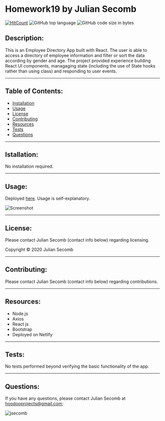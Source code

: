 # Homework19 by Julian Secomb 

[![HitCount](http://hits.dwyl.com/{jsecomb}/{Homework19}.svg)](http://hits.dwyl.com/{jsecomb}/{Homework19})
![GitHub top language](https://img.shields.io/github/languages/top/jsecomb/Homework19?style=flat-square)
![GitHub code size in bytes](https://img.shields.io/github/languages/code-size/jsecomb/Homework19?style=flat-square)

## Description: 

This is an Employee Directory App built with React. The user is able to access a directory of employee information and filter or sort the data according by gender and age. The project provided experience building React UI components, managaging state (including the use of State hooks rather than using class) and responding to user events.

---

## Table of Contents:
* [Installation](#installation)
* [Usage](#usage)
* [License](#license)
* [Contributing](#contributing)
* [Resources](#resources)
* [Tests](#tests)
* [Questions](#questions)

---

## Istallation: 

No installation required.

---

## Usage: 

Deployed [here](https://dazzling-mestorf-c2e38b.netlify.app/). Usage is self-explanatory.

![Screenshot](https://i.imgur.com/l6k3rLB.png?1)

---

## License: 

Please contact Julian Secomb (contact info below) regarding licensing.

Copyright © 2020 Julian Secomb

---

## Contributing:

Please contact Julian Secomb (contact info below) regarding contributions.

---

## Resources:

* Node.js
* Axios
* React js
* Bootstrap
* Deployed on Netlify

---

## Tests:

No tests performed beyond verifying the basic functionality of the app.

---

## Questions:

If you have any questions, please contact Julian Secomb at hoodooprojects@gmail.com;

<img src="https://avatars3.githubusercontent.com/u/59972103?v=4" alt="jsecomb"/>
